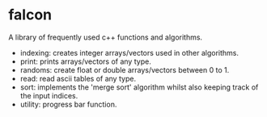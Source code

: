 # falcon

A library of frequently used c++ functions and algorithms.

* indexing: creates integer arrays/vectors used in other algorithms.
* print: prints arrays/vectors of any type.
* randoms: create float or double arrays/vectors between 0 to 1.
* read: read ascii tables of any type.
* sort: implements the 'merge sort' algorithm whilst also keeping track of the input indices.
* utility: progress bar function.
